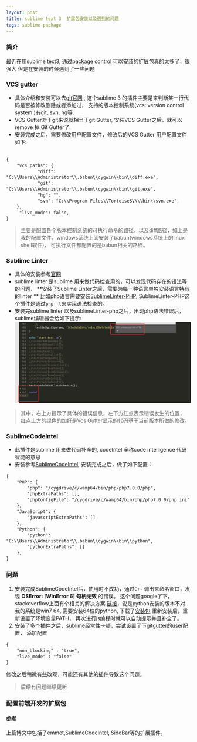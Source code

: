 ```yaml
---
layout: post
title: sublime text 3  扩展包安装以及遇到的问题
tags: sublime package
---
```


### 简介
最近在用sublime text3, 通过package control 可以安装的扩展包真的太多了，很强大
但是在安装的时候遇到了一些问题

### VCS gutter

* 具体介绍和安装可以去[git官网](https://github.com/bradsokol/VcsGutter) , 
	这个sublime 3 的插件主要是来判断某一行代码是否被修改删除或者添加过， 支持的版本控制系统(vcs: version control system )有git, svn, hg等.
* VCS Gutter对于git来说就相当于git Gutter, 安装VCS Gutter之后，就可以remove 掉 Git Gutter了.
* 安装完成之后，需要修改用户配置文件，修改后的VCS Gutter 用户配置文件如下:

```

{
	"vcs_paths": {
	        "diff": "C:\\Users\\Administrator\\.babun\\cygwin\\bin\\diff.exe",
	        "git": "C:\\Users\\Administrator\\.babun\\cygwin\\bin\\git.exe",
	        "hg": "",
	        "svn": "C:\\Program Files\\TortoiseSVN\\bin\\svn.exe",
	},
	 "live_mode": false,
}

```

> 主要是配置各个版本控制系统的可执行命令的路径，以及diff路径，如上是我的配置文件，windows系统上面安装了babun(windows系统上的linux shell软件)， 可执行文件都配置的是babun相关的路径。

### Sublime Linter 

* 具体的安装参考[官网](http://www.sublimelinter.com/en/latest/installation.html)
* sublime linter 是sublime 用来做代码检查用的，可以发现代码存在的语法等的问题， **安装了Sublime Linter之后，需要为每一种语言单独安装语言特有的linter **
比如php语言需要安装[SublimeLinter-PHP](https://github.com/SublimeLinter/SublimeLinter-php), SublimeLinter-PHP这个插件是通过` php -l `来实现语法检查的。
* 安装完sublime linter 以及sublimeLinter-php之后，出现php语法错误后，sublime编辑器会给如下提示:
![错误提示](/image/sublimeLinter.png)

>其中，右上方提示了具体的错误信息，左下方红点表示错误发生的位置， 红点上方的绿色的加好是Vcs Gutter显示的代码基于当前版本所做的修改。

### SublimeCodeIntel

* 此插件是sublime 用来做代码补全的, codeIntel 全称code intelligence 代码智能的意思 
* 安装参考[SublimeCodeIntel](https://github.com/SublimeCodeIntel/SublimeCodeIntel), 安装完成之后，做了如下配置：

```
{
    "PHP": {
        "php": "/cygdrive/c/wamp64/bin/php/php7.0.0/php",
        "phpExtraPaths": [],
        "phpConfigFile": "/cygdrive/c/wamp64/bin/php/php7.0.0/php.ini"
    },
    "JavaScript": {
        "javascriptExtraPaths": []
    },
    "Python": {
        "python": "C:\\Users\\Administrator\\.babun\\cygwin\\bin\\python",
        "pythonExtraPaths": []
    },
}

``` 


### 问题
1. 安装完成SublimeCodeIntel后，使用时不成功，通过`C+~` 调出来命名窗口，发现 **OSError: [WinError 6] 句柄无效** 的错误。 这个问题google了下，stackoverflow上面有个相关的解决方案 [链接](http://stackoverflow.com/questions/3028786/how-can-i-fix-error-6-the-handle-is-invalid-with-pyserial)，说是python安装的版本不对.
我的系统是win7 64, 需要安装64位的python, 下载了[安装包](https://www.python.org/ftp/python/2.7.12/python-2.7.12rc1.amd64.msi)
重新安装后，重新设置了环境变量PATH， 再次进行js编程时就可以自动提示并且补全了。
2. 安装了多个插件之后，sublime经常性卡顿，尝试设置了下gitgutter的user配置， 添加配置

```
{
    "non_blocking" : "true",
    "live_mode" : "false"
}
```

修改之后稍微有些改观，可能还有其他的插件导致这个问题。

> 后续有问题继续更新

### 配置前端开发的扩展包

#### [参考](http://www.cnblogs.com/hykun/p/sublimeText3.html)

上篇博文中包括了emmet,SublimeCodeIntel, SideBar等的扩展插件。

